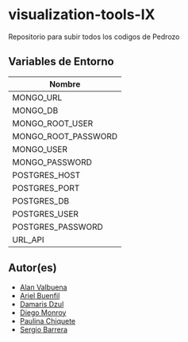 # visualization-tools-IX
Repositorio para subir todos los codigos de Pedrozo

## Variables de Entorno

| Nombre |
| --- |
| MONGO_URL |
| MONGO_DB |
| MONGO_ROOT_USER |
| MONGO_ROOT_PASSWORD |
| MONGO_USER |
| MONGO_PASSWORD |
| POSTGRES_HOST |
| POSTGRES_PORT |
| POSTGRES_DB |
| POSTGRES_USER |
| POSTGRES_PASSWORD |
| URL_API |

## Autor(es)
* [Alan Valbuena](https://github.com/)
* [Ariel Buenfil](https://github.com/)
* [Damaris Dzul](https://github.com/)
* [Diego Monroy](https://github.com/monroyminerodiego)
* [Paulina Chiquete](https://github.com/)
* [Sergio Barrera](https://github.com/)